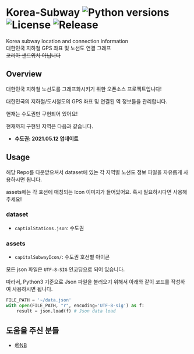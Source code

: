 # Korea-Subway ![Python versions](https://img.shields.io/badge/Language-Python3-blue) ![License](https://img.shields.io/badge/License-MIT-green) ![Release](https://img.shields.io/badge/Last_Update-2021.05.12-red)
Korea subway location and connection information <br>
대한민국 지하철 GPS 좌표 및 노선도 연결 그래프 <br>
~~코리아 샌드위치 아닙니다~~<br>

## Overview

대한민국 지하철 노선도를 그래프화시키기 위한 오픈소스 프로젝트입니다! 

대한민국의 지하철/도시철도의 GPS 좌표 및 연결된 역 정보들을 관리합니다.

현재는 수도권만 구현되어 있어요!



현재까지 구현된 지역은 다음과 같습니다.

- **수도권: 2021.05.12 업데이트**



## Usage

해당 Repo를 다운받으셔서 dataset에 있는 각 지역별 노선도 정보 파일을 자유롭게 사용하시면 됩니다.

assets에는 각 호선에 매칭되는 Icon 이미지가 들어있어요. 혹시 필요하시다면 사용해주세요!

### dataset

- `captialStations.json`: 수도권

### assets

- `capitalSubwayIcon/`: 수도권 호선별 아이콘



모든 json 파일은 `UTF-8-SIG` 인코딩으로 되어 있습니다. 

따라서, Python3 기준으로 Json 파일을 불러오기 위해서 아래와 같이 코드를 작성하여 사용하시면 됩니다.

```python
FILE_PATH = '~/data.json'
with open(FILE_PATH, "r", encoding='UTF-8-sig') as f:
    result = json.load(f) # Json data load
```


## 도움을 주신 분들

- [@NB](https://github.com/altmshfkgudtjr)

